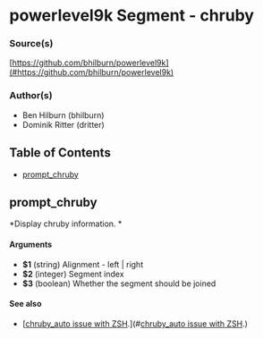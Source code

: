 # powerlevel9k Segment - chruby


### Source(s)

[https://github.com/bhilburn/powerlevel9k](#https://github.com/bhilburn/powerlevel9k)


### Author(s)

- Ben Hilburn (bhilburn)
- Dominik Ritter (dritter)


## Table of Contents

- [prompt_chruby](#prompt_chruby)

## prompt_chruby
*Display chruby information. *

#### Arguments

- **$1** (string) Alignment - left | right
- **$2** (integer) Segment index
- **$3** (boolean) Whether the segment should be joined


#### See also

- [[chruby_auto issue with ZSH](https://github.com/postmodern/chruby/issues/245).](#[chruby_auto issue with ZSH](https://github.com/postmodern/chruby/issues/245).)


